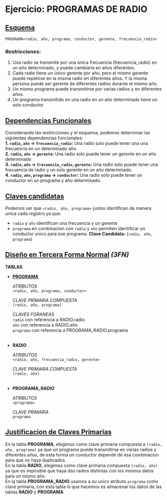 # **Ejercicio: PROGRAMAS DE RADIO**

## **<u>Esquema</u>**
`
PROGRAMA<radio, año, programa, conductor, gerente, frecuencia_radio>
`

### *Restricciones:*
1. Una radio se transmite por una única frecuencia (frecuencia_radio) en un año
determinado, y puede cambiarla en años diferentes.
2. Cada radio tiene un único gerente por año, pero el mismo gerente puede repetirse en la 
misma radio en diferentes años. Y la misma persona puede ser gerente de diferentes 
radios durante el mismo año.
3. Un mismo programa puede transmitirse por varias radios y en diferentes años.
4. Un programa transmitido en una radio en un año determinado tiene un solo conductor

## <u>Dependencias Funcionales</u>

Considerando las restricciones y el esquema, podemos determinar las siguientes dependencias funcionales:</br>
**1. `radio`, `año` -> `frecuencia_radio`:** Una radio solo puede tener una una frecuencia en un determinado año.</br>
**2. `radio`, `año` -> `gerente`:** Una radio solo puede tener un gerente en un año determinado </br>
**3. `radio`, `año` -> `frecuencia_radio`, `gerente`:** Una radio solo puede tener una frecuencia de radio y un solo gerente en un año determinado.  </br>
**4. `radio`, `año`, `programa` -> `conductor`:** Una radio solo puede tener un conductor en un programa y año determinado.

## <u>Claves candidatas</u>

Podemos ver que `<radio, año, programa>` juntos identifican de manera unica cada registro ya que: 
- `radio` y `año` identifican una frecuencia y un gerente
- `programa` en combinacion con `radio` y `año` permiten identificar un conductor unico para ese programa.
**Clave Candidata:** (`radio, año, programa`)

## <u>Diseño en Tercera Forma Normal</u> *(3FN)*

**TABLAS**
- **<u>PROGRAMA</u>**

    *ATRIBUTOS* </br>
    `<radio, año, programa, conductor>`
    
    *CLAVE PRIMARIA COMPUESTA* </br>
    `(radio, año, programa)` </br>

    *CLAVES FORANEAS* </br> 
    `radio` con referencia a RADIO.radio  </br> 
    `año` con referencia a RADIO.año  </br> 
    `programa` con referencia a PROGRAMA_RADIO.programa </br> </br>

- **RADIO**

    *ATRIBUTOS* </br>
    `<radio, año, frecuencia_radio, gerente>`

    *CLAVE PRIMARIA COMPUESTA* </br>
    `(radio, año)` </br> </br>

- **PROGRAMA_RADIO**

    *ATRIBUTOS* </br>
    `<programa>` </br>

    *CLAVE PRIMARIA* </br>
    `programa` </br>

## <u>Justificacion de Claves Primarias</u>
En la tabla **PROGRAMA**, elegimos como clave primaria compuesta a `(radio, año, programa)` ya que un programa puede transmitirse en varias radios y diferentes años, de esta forma un conductor depende de esa combinacion para que no haya duplicados. </br>
En la tabla **RADIO**, elegimos como clave primaria compuesta `(radio, año)` ya que es imposible que haya dos radios distintas con los mismos datos para un mismo año. </br>
En la tabla **PROGRAMA_RADIO** usamos a su unico atributo `programa` como clave primaria, con esta tabla lo que hacemos es almacenar los datos de las tablas **RADIO** y **PROGRAMA**